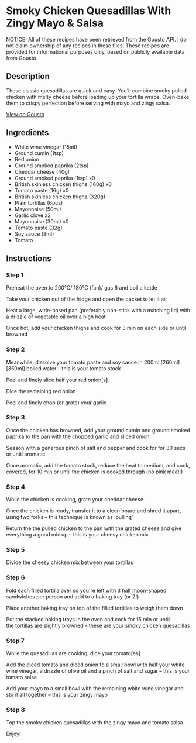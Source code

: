 # Smoky Chicken Quesadillas With Zingy Mayo & Salsa

NOTICE: All of these recipes have been retrieved from the Gousto API. I do not claim ownership of any recipes in these files. These recipes are provided for informational purposes only, based on publicly available data from Gousto.

## Description

These classic quesadillas are quick and easy. You’ll combine smoky pulled chicken with melty cheese before loading up your tortilla wraps. Oven-bake them to crispy perfection before serving with mayo and zingy salsa.

[View on Gousto](https://www.gousto.co.uk/recipes/cookbook/smoky-chicken-quesadillas-with-zingy-mayo-salsa)

## Ingredients

- White wine vinegar (15ml)
- Ground cumin (1tsp)
- Red onion
- Ground smoked paprika (2tsp)
- Cheddar cheese (40g)
- Ground smoked paprika (1tsp) x0
- British skinless chicken thighs (160g) x0
- Tomato paste (16g) x0
- British skinless chicken thighs (320g)
- Plain tortillas (6pcs)
- Mayonnaise (50ml)
- Garlic clove x2
- Mayonnaise (30ml) x0
- Tomato paste (32g)
- Soy sauce (8ml)
- Tomato

## Instructions


### Step 1

Preheat the oven to 200°C/ 180°C (fan)/ gas 6 and boil a kettle

Take your chicken out of the fridge and open the packet to let it air

Heat a large, wide-based pan (preferably non-stick with a matching lid) with a drizzle of vegetable oil over a high heat

Once hot, add your chicken thighs and cook for 3 min on each side or until browned


### Step 2

Meanwhile, dissolve your tomato paste and soy sauce in 200ml <span class="text-purple">[260ml] </span><span class="text-danger">[350ml]</span> boiled water – this is your tomato stock

Peel and finely slice half your red onion[s]

Dice the remaining red onion

Peel and finely chop (or grate) your garlic


### Step 3

Once the chicken has browned, add your ground cumin and ground smoked paprika to the pan with the chopped garlic and sliced onion

Season with a generous pinch of salt and pepper and cook for for 30 secs or until aromatic

Once aromatic, add the tomato stock, reduce the heat to medium, and cook, covered, for 10 min or until the chicken is cooked through (no pink meat!)


### Step 4

While the chicken is cooking, grate your cheddar cheese

Once the chicken is ready, transfer it to a clean board and shred it apart, using two forks – this technique is known as ‘pulling’

Return the the pulled chicken to the pan with the grated cheese and give everything a good mix up – this is your cheesy chicken mix


### Step 5

Divide the cheesy chicken mix between your tortillas


### Step 6

Fold each filled tortilla over so you're left with 3<span class="text-danger"> </span>half moon-shaped sandwiches per person and add to a baking tray (or 2!)

Place another baking tray on top of the filled tortillas to weigh them down

Put the stacked baking trays in the oven and cook for 15 min or until the tortillas are slightly browned – these are your smoky chicken quesadillas


### Step 7

While the quesadillas are cooking, dice your tomato[es]

Add the diced tomato and diced onion to a small bowl with half your white wine vinegar, a drizzle of olive oil and a pinch of salt and sugar – this is your tomato salsa

Add your mayo to a small bowl with the remaining white wine vinegar and stir it all together – this is your zingy mayo

### Step 8

Top the smoky chicken quesadillas with the zingy mayo and tomato salsa

Enjoy!


